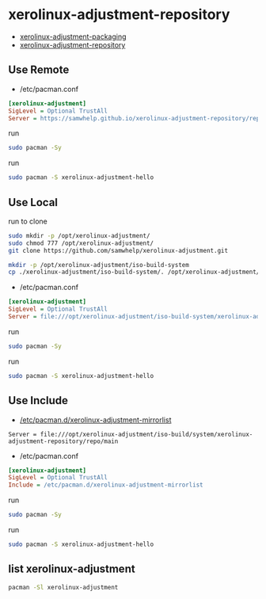 # xerolinux-adjustment-repository

* [xerolinux-adjustment-packaging](https://github.com/samwhelp/xerolinux-adjustment/iso-build-system/xerolinux-adjustment-packaging)
* [xerolinux-adjustment-repository](https://github.com/samwhelp/xerolinux-adjustment/iso-build-system/xerolinux-adjustment-repository)


## Use Remote

* /etc/pacman.conf

``` ini
[xerolinux-adjustment]
SigLevel = Optional TrustAll
Server = https://samwhelp.github.io/xerolinux-adjustment-repository/repo/main
```

run

``` sh
sudo pacman -Sy
```

run

``` sh
sudo pacman -S xerolinux-adjustment-hello
```


## Use Local

run to clone

``` sh
sudo mkdir -p /opt/xerolinux-adjustment/
sudo chmod 777 /opt/xerolinux-adjustment/
git clone https://github.com/samwhelp/xerolinux-adjustment.git

mkdir -p /opt/xerolinux-adjustment/iso-build-system
cp ./xerolinux-adjustment/iso-build-system/. /opt/xerolinux-adjustment/iso-build-system
```


* /etc/pacman.conf

``` ini
[xerolinux-adjustment]
SigLevel = Optional TrustAll
Server = file:///opt/xerolinux-adjustment/iso-build-system/xerolinux-adjustment-repository/repo/main
```


run

``` sh
sudo pacman -Sy
```

run

``` sh
sudo pacman -S xerolinux-adjustment-hello
```


## Use Include

* [/etc/pacman.d/xerolinux-adjustment-mirrorlist](https://github.com/samwhelp/xerolinux-adjustment/blob/main/xerolinux-adjustment-packaging/pack/base/xerolinux-adjustment-mirrorlist/asset/etc/pacman.d/xerolinux-adjustment-mirrorlist)

```
Server = file:///opt/xerolinux-adjustment/iso-build/system/xerolinux-adjustment-repository/repo/main
```

* /etc/pacman.conf

``` ini
[xerolinux-adjustment]
SigLevel = Optional TrustAll
Include = /etc/pacman.d/xerolinux-adjustment-mirrorlist
```

run

``` sh
sudo pacman -Sy
```

run

``` sh
sudo pacman -S xerolinux-adjustment-hello
```


## list xerolinux-adjustment

``` sh
pacman -Sl xerolinux-adjustment
```

